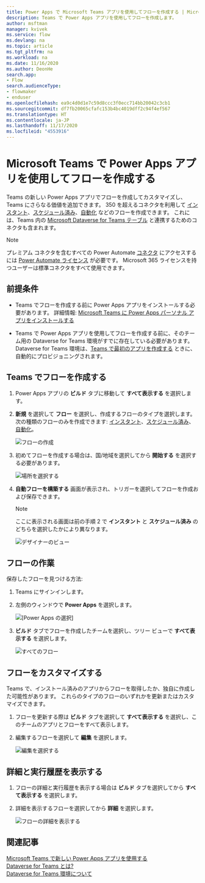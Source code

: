 ```yaml
---
title: Power Apps で Microsoft Teams アプリを使用してフローを作成する | Microsoft Docs
description: Teams で Power Apps アプリを使用してフローを作成します。
author: msftman
manager: kvivek
ms.service: flow
ms.devlang: na
ms.topic: article
ms.tgt_pltfrm: na
ms.workload: na
ms.date: 11/16/2020
ms.author: DeonHe
search.app:
- Flow
search.audienceType:
- flowmaker
- enduser
ms.openlocfilehash: ea9c4d0d1e7c59d8ccc3f0ecc714bb20042c3cb1
ms.sourcegitcommit: df7fb20065cfafc153b4bc4019dff2c94f4ef567
ms.translationtype: HT
ms.contentlocale: ja-JP
ms.lasthandoff: 11/17/2020
ms.locfileid: "4553916"
---
```

# <a name="create-flows-using-the-power-apps-app-in-microsoft-teams"></a>Microsoft Teams で Power Apps アプリを使用してフローを作成する

Teams の新しい Power Apps アプリでフローを作成してカスタマイズし、Teams にさらなる価値を追加できます。 350 を超えるコネクタを利用して [インスタント](../introduction-to-button-flows.md)、[スケジュール済み](../run-scheduled-tasks.md)、[自動化](../get-started-logic-flow.md) などのフローを作成できます。 これには、Teams 内の [Microsoft Dataverse for Teams テーブル](/powerapps/teams/overview-data-platform#tables-in-dataverse-for-teams) と連携するためのコネクタも含まれます。

> [!NOTE]
> プレミアム コネクタを含むすべての Power Automate [コネクタ](https://docs.microsoft.com/Connectors/connector-reference/) にアクセスするには [Power Automate ライセンス](https://flow.microsoft.com/pricing/) が必要です。 Microsoft 365 ライセンスを持つユーザーは標準コネクタをすべて使用できます。

## <a name="prerequisites"></a>前提条件 

- Teams でフローを作成する前に Power Apps アプリをインストールする必要があります。 詳細情報: [Microsoft Teams に Power Apps パーソナル アプリをインストールする](/powerapps/teams/install-personal-app)

- Teams で Power Apps アプリを使用してフローを作成する前に、そのチーム用の Dataverse for Teams 環境がすでに存在している必要があります。 Dataverse for Teams 環境は、[Teams で最初のアプリを作成する](/powerapps/teams/create-first-app) ときに、自動的にプロビジョニングされます。

## <a name="create-a-flow-in-teams"></a>Teams でフローを作成する

1. Power Apps アプリの **ビルド** タブに移動して **すべて表示する** を選択します。

1. **新規** を選択して **フロー** を選択し、作成するフローのタイプを選択します。 次の種類のフローのみを作成できます: [インスタント](../introduction-to-button-flows.md)、[スケジュール済み](../run-scheduled-tasks.md)、[自動化](../get-started-logic-flow.md)。
 
   ![フローの作成](..\media\overview-teams-flows\new-flow.png)

1. 初めてフローを作成する場合は、国/地域を選択してから **開始する** を選択する必要があります。

   ![場所を選択する](..\media\overview-teams-flows\select-location.png)

1. **自動フローを構築する** 画面が表示され、トリガーを選択してフローを作成および保存できます。

   >[!NOTE]
   >ここに表示される画面は前の手順 2 で **インスタント** と **スケジュール済み** のどちらを選択したかにより異なります。

   ![デザイナーのビュー](..\media\overview-teams-flows\build-automated-flow.png)

## <a name="work-with-your-flows"></a>フローの作業

保存したフローを見つける方法:

1. Teams にサインインします。

1. 左側のウィンドウで **Power Apps** を選択します。

   ![[Power Apps の選択]](..\media\overview-teams-flows\select-power-apps.png)

1. **ビルド** タブでフローを作成したチームを選択し、ツリー ビューで **すべて表示する** を選択します。 

   ![すべてのフロー](..\media\overview-teams-flows\all-flows.png)

## <a name="customize-a-flow"></a>フローをカスタマイズする

Teams で、インストール済みのアプリからフローを取得したか、独自に作成した可能性があります。 これらのタイプのフローのいずれかを更新またはカスタマイズできます。 

1. フローを更新する際は **ビルド** タブを選択して **すべて表示する** を選択し、このチームのアプリとフローをすべて表示します。

1. 編集するフローを選択して **編集** を選択します。  

   ![編集を選択する](..\media\overview-teams-flows\customize-flow.png)

## <a name="view-details-and-run-history"></a>詳細と実行履歴を表示する

1. フローの詳細と実行履歴を表示する場合は **ビルド** タブを選択してから **すべて表示する** を選択します。

1. 詳細を表示するフローを選択してから **詳細** を選択します。

   ![フローの詳細を表示する](..\media\overview-teams-flows\view-details-history.png)

## <a name="related-articles"></a>関連記事

[Microsoft Teams で新しい Power Apps アプリを使用する](/powerapps/teams/create-apps-overview)<br/>
[ Dataverse for Teams とは?](/powerapps/teams/overview-data-platform)<br/>
[Dataverse for Teams 環境について](/power-platform/admin/about-teams-environment)
